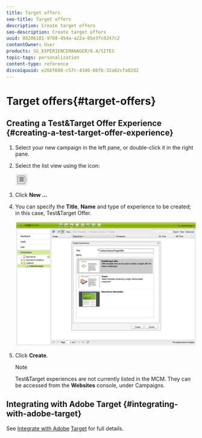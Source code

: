 ```yaml
---
title: Target offers
seo-title: Target offers
description: Create target offers
seo-description: Create target offers
uuid: 88206181-9708-454a-a22a-05e3fc0247c2
contentOwner: User
products: SG_EXPERIENCEMANAGER/6.4/SITES
topic-tags: personalization
content-type: reference
discoiquuid: e26bf608-c57c-4346-88fb-32a82cfa82d2
---
```


# Target offers{#target-offers}

## Creating a Test&Target Offer Experience {#creating-a-test-target-offer-experience}

1. Select your new campaign in the left pane, or double-click it in the right pane.
1. Select the list view using the icon:

   ![](do-not-localize/chlimage_1-11.png)

1. Click **New ...**
1. You can specify the **Title**, **Name** and type of experience to be created; in this case, Test&Target Offer.

   ![chlimage_1-139](assets/chlimage_1-139.png)

1. Click **Create**.

   >[!NOTE]
   >
   >Test&Target experiences are not currently listed in the MCM. They can be accessed from the **Websites** console, under Campaigns.

## Integrating with Adobe Target {#integrating-with-adobe-target}

See [Integrate with Adobe](/help/sites-administering/target.md) [Target](/help/sites-administering/target.md) for full details.
